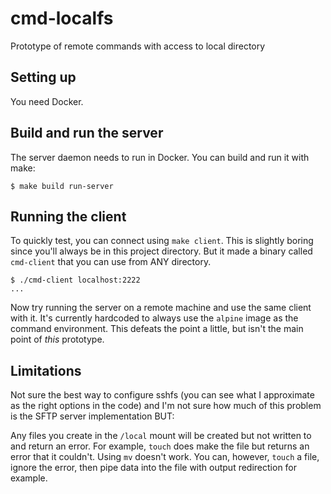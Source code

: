 # cmd-localfs
Prototype of remote commands with access to local directory

## Setting up

You need Docker.

## Build and run the server

The server daemon needs to run in Docker. You can build and run it with make:

```
$ make build run-server
```

## Running the client

To quickly test, you can connect using `make client`. This is slightly boring since
you'll always be in this project directory. But it made a binary called `cmd-client`
that you can use from ANY directory.

```
$ ./cmd-client localhost:2222
...
```

Now try running the server on a remote machine and use the same client with it. It's currently
hardcoded to always use the `alpine` image as the command environment. This defeats the point
a little, but isn't the main point of *this* prototype.

## Limitations

Not sure the best way to configure sshfs (you can see what I approximate as the right options
in the code) and I'm not sure how much of this problem is the SFTP server implementation BUT:

Any files you create in the `/local` mount will be created but not written to and return an error.
For example, `touch` does make the file but returns an error that it couldn't. Using `mv` doesn't work.
You can, however, `touch` a file, ignore the error, then pipe data into the file with output
redirection for example.  
